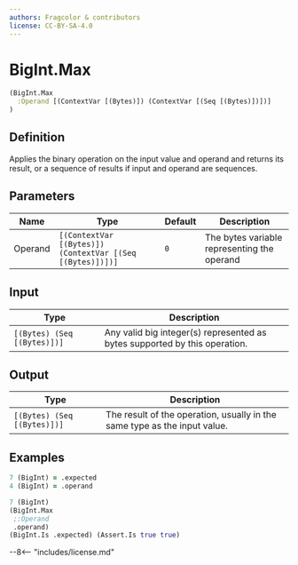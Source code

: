 ```yaml
---
authors: Fragcolor & contributors
license: CC-BY-SA-4.0
---
```



# BigInt.Max

```clojure
(BigInt.Max
  :Operand [(ContextVar [(Bytes)]) (ContextVar [(Seq [(Bytes)])])]
)
```


## Definition

Applies the binary operation on the input value and operand and returns its result, or a sequence of results if input and operand are sequences.


## Parameters

| Name | Type | Default | Description |
|------|------|---------|-------------|
| Operand | `[(ContextVar [(Bytes)]) (ContextVar [(Seq [(Bytes)])])]` | `0` | The bytes variable representing the operand |


## Input

| Type | Description |
|------|-------------|
| `[(Bytes) (Seq [(Bytes)])]` | Any valid big integer(s) represented as bytes supported by this operation. |


## Output

| Type | Description |
|------|-------------|
| `[(Bytes) (Seq [(Bytes)])]` | The result of the operation, usually in the same type as the input value. |


## Examples

```clojure
7 (BigInt) = .expected
4 (BigInt) = .operand

7 (BigInt)
(BigInt.Max
 ;:Operand
 .operand)
(BigInt.Is .expected) (Assert.Is true true)
```


--8<-- "includes/license.md"
